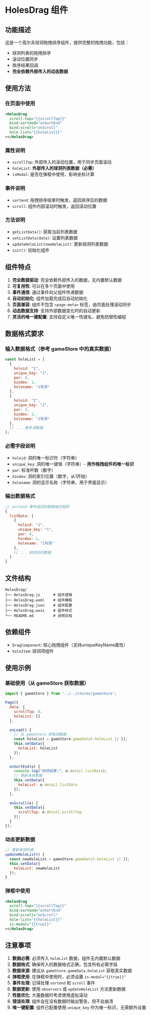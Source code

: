 # HolesDrag 组件

## 功能描述
这是一个高尔夫球洞拖拽排序组件，提供完整的拖拽功能，包括：
- 球洞列表的拖拽排序
- 滚动位置同步
- 排序结果回调
- **完全依赖外部传入的动态数据**

## 使用方法

### 在页面中使用
```xml
<HolesDrag 
  scroll-top="{{scrollTop}}"
  bind:sortend="onSortEnd"
  bind:scroll="onScroll"
  hole-list="{{holeList}}"
></HolesDrag>
```

### 属性说明
- `scrollTop`: 外部传入的滚动位置，用于同步页面滚动
- `holeList`: **外部传入的球洞列表数据（必需）**
- `isModal`: 是否在弹框中使用，影响坐标计算

### 事件说明
- `sortend`: 拖拽排序结束时触发，返回排序后的数据
- `scroll`: 组件内部滚动时触发，返回滚动位置

### 方法说明
- `getListData()`: 获取当前列表数据
- `setListData(data)`: 设置列表数据
- `updateHoleList(newHoleList)`: 更新球洞列表数据
- `init()`: 初始化组件

## 组件特点
1. **完全数据驱动**: 完全依赖外部传入的数据，无内置默认数据
2. **可复用性**: 可以在多个页面中使用
3. **事件通信**: 通过事件向父组件传递数据
4. **自动初始化**: 组件加载完成后自动初始化
5. **页面兼容**: 组件不包含 `<page-meta>` 标签，由页面处理滚动同步
6. **动态数据支持**: 支持外部数据变化时的自动更新
7. **灵活的唯一键配置**: 支持自定义唯一性键名，避免防御性编程

## 数据格式要求

### 输入数据格式（参考 gameStore 中的真实数据）
```javascript
const holeList = [
  {
    holeid: "1",
    unique_key: "1", 
    par: 4,
    hindex: 1,
    holename: "1号洞"
  },
  {
    holeid: "2",
    unique_key: "2",
    par: 3, 
    hindex: 2,
    holename: "2号洞"
  },
  // ... 更多洞数据
];
```

### 必需字段说明
- `holeid`: 洞的唯一标识符（字符串）
- `unique_key`: 洞的唯一键值（字符串）- **用作拖拽组件的唯一标识**
- `par`: 标准杆数（数字）
- `hindex`: 洞的索引位置（数字，从1开始）
- `holename`: 洞的显示名称（字符串，用于界面显示）

### 输出数据格式
```javascript
// sortend 事件返回的数据格式相同
{
  listData: [
    {
      holeid: "1",
      unique_key: "1",
      par: 4,
      hindex: 1,
      holename: "1号洞"
    },
    // ... 排序后的数据
  ]
}
```

## 文件结构
```
HolesDrag/
├── HolesDrag.js      # 组件逻辑
├── HolesDrag.wxml    # 组件模板
├── HolesDrag.json    # 组件配置
├── HolesDrag.wxss    # 组件样式
└── README.md         # 说明文档
```

## 依赖组件
- `DragComponent`: 核心拖拽组件（支持uniqueKeyName属性）
- `holeItem`: 球洞项组件

## 使用示例

### 基础使用（从 gameStore 获取数据）
```javascript
import { gameStore } from '../../stores/gameStore';

Page({
  data: {
    scrollTop: 0,
    holeList: []
  },
  
  onLoad() {
    // 从 gameStore 获取洞数据
    const holeList = gameStore.gameData?.holeList || [];
    this.setData({
      holeList: holeList
    });
  },
  
  onSortEnd(e) {
    console.log("排序结果:", e.detail.listData);
    // 更新本地数据
    this.setData({
      holeList: e.detail.listData
    });
  },
  
  onScroll(e) {
    this.setData({
      scrollTop: e.detail.scrollTop
    });
  }
});
```

### 动态更新数据
```javascript
// 更新球洞列表
updateHoleList() {
  const newHoleList = gameStore.gameData?.holeList || [];
  this.setData({
    holeList: newHoleList
  });
}
```

### 弹框中使用
```xml
<HolesDrag 
  scroll-top="{{scrollTop}}"
  bind:sortend="onSortEnd"
  bind:scroll="onScroll"
  hole-list="{{holeList}}"
  is-modal="{{true}}"
></HolesDrag>
```

## 注意事项

1. **数据必需**: 必须传入 `holeList` 数据，组件无内置默认数据
2. **数据格式**: 确保传入的数据格式正确，包含所有必需字段
3. **数据来源**: 建议从 `gameStore.gameData.holeList` 获取真实数据
4. **弹框使用**: 在弹框中使用时，必须设置 `is-modal="{{true}}"`
5. **事件处理**: 记得处理 `sortend` 和 `scroll` 事件
6. **数据更新**: 使用 `observers` 或 `updateHoleList` 方法更新数据
7. **性能优化**: 大量数据时考虑使用虚拟滚动
8. **错误处理**: 组件会在没有数据时输出警告，但不会崩溃
9. **唯一键配置**: 组件已配置使用 `unique_key` 作为唯一标识，无需额外设置 